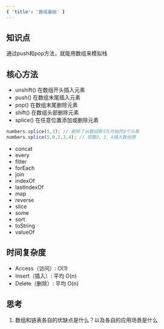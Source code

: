```yaml
---
{ 'title': '数组基础' }
---
```

## 知识点
通过push和pop方法，就能用数组来模拟栈
## 核心方法
- unshift() 在数组开头插入元素
- push() 在数组末尾插入元素
- pop() 在数组末尾删除元素
- shift() 在数组头部删除元素
- splice() 在任意位置添加或删除元素
```js
numbers.splice(5,3); // 删除了从数组索引5开始的3个元素
numbers.splice(5,0,2,3,4); // 把数2、3、4插入数组里
```
- concat
- every
- filter
- forEach
- join
- indexOf
- lastIndexOf
- map
- reverse
- slice
- some
- sort
- toString
- valueOf

## 时间复杂度

- Access（访问）: O(1)
- Insert（插入）: 平均 O(n)
- Delete（删除）: 平均 O(n)

## 思考
1. 数组和链表各自的优缺点是什么？以及各自的应用场景是什么